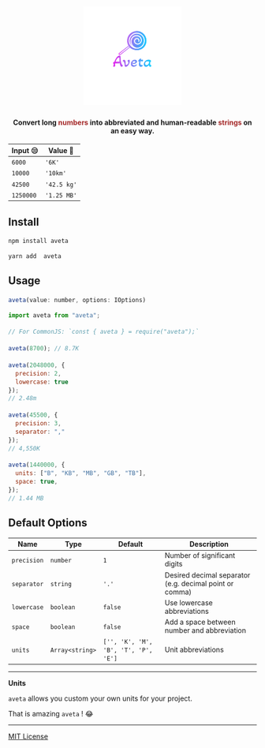 <h1 align="center">
  <br>
    <img src="icon.png" alt="logo" width="200">
</h1>

<h4 align="center">Convert long <mark style="color:brown; background:transparent;">numbers</mark>  into abbreviated and  human-readable <mark style="color:brown; background:transparent;">strings</mark> on an easy way.</h4>

| Input :unamused: | Value :tada: |
| ---------------- | ------------ |
| `6000`           | `'6K'`       |
| `10000`          | `'10km'`     |
| `42500`          | `'42.5 kg'`  |
| `1250000`        | `'1.25 MB'`  |

## Install

```bash
npm install aveta
```
```bash
yarn add  aveta
```
## Usage

 ```js
 aveta(value: number, options: IOptions)
 ```

```js
import aveta from "aveta";

// For CommonJS: `const { aveta } = require("aveta");`

aveta(8700); // 8.7K

aveta(2048000, {
  precision: 2,
  lowercase: true
});
// 2.48m

aveta(45500, {
  precision: 3,  
  separator: ","
});
// 4,550K

aveta(1440000, {
  units: ["B", "KB", "MB", "GB", "TB"],
  space: true,
});
// 1.44 MB
```

## Default Options

| Name        | Type            | Default                              | Description                                             |
| ----------- | --------------- | ------------------------------------ | ------------------------------------------------------- |
| `precision` | `number`        | `1`                                  | Number of significant digits                        |
| `separator` | `string`        | `'.'`                                | Desired decimal separator (e.g. decimal point or comma) |
| `lowercase` | `boolean`       | `false`                              | Use lowercase abbreviations                             |
| `space`     | `boolean`       | `false`                              | Add a space between number and abbreviation             |
| `units`     | `Array<string>` | `['', 'K', 'M', 'B', 'T', 'P', 'E']` | Unit abbreviations                                      |
---

**Units**

`aveta` allows you custom your own units for your project.

That is amazing  `aveta` ! :joy:

---

[MIT License](LICENSE)
